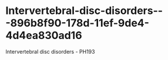 # Intervertebral-disc-disorders---896b8f90-178d-11ef-9de4-4d4ea830ad16
Intervertebral disc disorders - PH193
